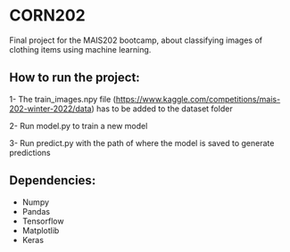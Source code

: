 # CORN202
Final project for the MAIS202 bootcamp, about classifying images of clothing items using machine learning.

## How to run the project:

1- The train_images.npy file (https://www.kaggle.com/competitions/mais-202-winter-2022/data) has to be added to the dataset folder

2- Run model.py to train a new model

3- Run predict.py with the path of where the model is saved to generate predictions

## Dependencies:
- Numpy
- Pandas
- Tensorflow
- Matplotlib
- Keras
